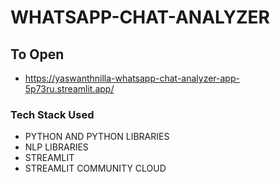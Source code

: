 # WHATSAPP-CHAT-ANALYZER
## To Open
- https://yaswanthnilla-whatsapp-chat-analyzer-app-5p73ru.streamlit.app/
### Tech Stack Used
- PYTHON AND PYTHON LIBRARIES
- NLP LIBRARIES
- STREAMLIT
- STREAMLIT COMMUNITY CLOUD
